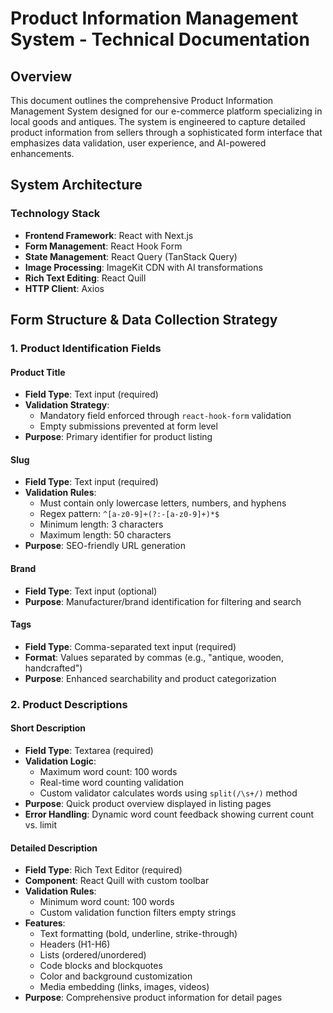 # Product Information Management System - Technical Documentation

## Overview

This document outlines the comprehensive Product Information Management System designed for our e-commerce platform specializing in local goods and antiques. The system is engineered to capture detailed product information from sellers through a sophisticated form interface that emphasizes data validation, user experience, and AI-powered enhancements.

## System Architecture

### Technology Stack

- **Frontend Framework**: React with Next.js
- **Form Management**: React Hook Form
- **State Management**: React Query (TanStack Query)
- **Image Processing**: ImageKit CDN with AI transformations
- **Rich Text Editing**: React Quill
- **HTTP Client**: Axios

## Form Structure & Data Collection Strategy

### 1. Product Identification Fields

#### Product Title
- **Field Type**: Text input (required)
- **Validation Strategy**: 
  - Mandatory field enforced through `react-hook-form` validation
  - Empty submissions prevented at form level
- **Purpose**: Primary identifier for product listing

#### Slug
- **Field Type**: Text input (required)
- **Validation Rules**:
  - Must contain only lowercase letters, numbers, and hyphens
  - Regex pattern: `^[a-z0-9]+(?:-[a-z0-9]+)*$`
  - Minimum length: 3 characters
  - Maximum length: 50 characters
- **Purpose**: SEO-friendly URL generation

#### Brand
- **Field Type**: Text input (optional)
- **Purpose**: Manufacturer/brand identification for filtering and search

#### Tags
- **Field Type**: Comma-separated text input (required)
- **Format**: Values separated by commas (e.g., "antique, wooden, handcrafted")
- **Purpose**: Enhanced searchability and product categorization

### 2. Product Descriptions

#### Short Description
- **Field Type**: Textarea (required)
- **Validation Logic**:
  - Maximum word count: 100 words
  - Real-time word counting validation
  - Custom validator calculates words using `split(/\s+/)` method
- **Purpose**: Quick product overview displayed in listing pages
- **Error Handling**: Dynamic word count feedback showing current count vs. limit

#### Detailed Description
- **Field Type**: Rich Text Editor (required)
- **Component**: React Quill with custom toolbar
- **Validation Rules**:
  - Minimum word count: 100 words
  - Custom validation function filters empty strings
- **Features**:
  - Text formatting (bold, underline, strike-through)
  - Headers (H1-H6)
  - Lists (ordered/unordered)
  - Code blocks and blockquotes
  - Color and background customization
  - Media embedding (links, images, videos)
- **Purpose**: Comprehensive product information for detail pages